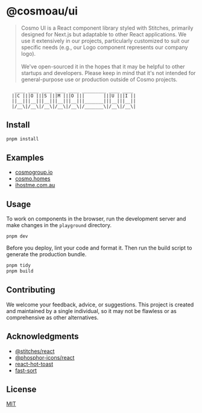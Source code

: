 # @cosmoau/ui
> Cosmo UI is a React component library styled with Stitches, primarily designed for Next.js but adaptable to other React applications. We use it extensively in our projects, particularly customized to suit our specific needs (e.g., our Logo component represents our company logo). 
\
\
> We've open-sourced it in the hopes that it may be helpful to other startups and developers. Please keep in mind that it's not intended for general-purpose use or production outside of Cosmo projects.


```
   ____ ____ ____ ____ ____ _________ ____ ____ 
  ||C |||O |||S |||M |||O |||       |||U |||I ||
  ||__|||__|||__|||__|||__|||_______|||__|||__||
  |/__\|/__\|/__\|/__\|/__\|/_______\|/__\|/__\|
```
                                       



## Install

```sh
pnpm install
```

## Examples

- [cosmogroup.io](https://cosmogroup.io)
- [cosmo.homes](https://cosmo.homes)
- [ihostme.com.au](https://ihostme.com.au)

## Usage

To work on components in the browser, run the development server and make changes in the `playground` directory.

```sh
pnpm dev
```

Before you deploy, lint your code and format it. Then run the build script to generate the production bundle.

```sh
pnpm tidy
pnpm build
```

## Contributing

We welcome your feedback, advice, or suggestions. This project is created and maintained by a single individual, so it may not be flawless or as comprehensive as other alternatives. 

## Acknowledgments

- [@stitches/react](https://github.com/stitchesjs/stitches)
- [@phosphor-icons/react](https://github.com/phosphor-icons/react)
- [react-hot-toast](https://github.com/timolins/react-hot-toast)
- [fast-sort](https://github.com/snovakovic/fast-sort)

## License

[MIT](https://github.com/cosmoau/ui/blob/main/LICENSE.md)